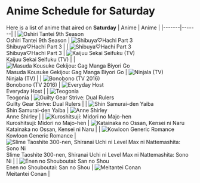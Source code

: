 # Anime Schedule for Saturday
Here is a list of anime that aired on **Saturday** 
| Anime | Anime |
|-------|-------|
| ![Oshiri Tantei 9th Season](https://cdn.myanimelist.net/images/anime/1934/142516.webp)<br>Oshiri Tantei 9th Season | ![Shibuya♡Hachi Part 3](https://cdn.myanimelist.net/images/anime/1804/148377.webp)<br>Shibuya♡Hachi Part 3 |
| ![Shibuya♡Hachi Part 3](https://cdn.myanimelist.net/images/anime/1804/148377.webp)<br>Shibuya♡Hachi Part 3 | ![Kaijuu Sekai Seifuku (TV)](https://cdn.myanimelist.net/images/anime/1699/148350.webp)<br>Kaijuu Sekai Seifuku (TV) |
| ![Masuda Kousuke Gekijou: Gag Manga Biyori Go](https://cdn.myanimelist.net/images/anime/1957/146803.webp)<br>Masuda Kousuke Gekijou: Gag Manga Biyori Go | ![Ninjala (TV)](https://cdn.myanimelist.net/images/anime/1552/119871.webp)<br>Ninjala (TV) |
| ![Bonobono (TV 2016)](https://cdn.myanimelist.net/images/anime/13/77617.webp)<br>Bonobono (TV 2016) | ![Everyday Host](https://cdn.myanimelist.net/images/anime/1634/146982.webp)<br>Everyday Host |
| ![Teogonia](https://cdn.myanimelist.net/images/anime/1066/148358.webp)<br>Teogonia | ![Guilty Gear Strive: Dual Rulers](https://cdn.myanimelist.net/images/anime/1199/147623.webp)<br>Guilty Gear Strive: Dual Rulers |
| ![Shin Samurai-den Yaiba](https://cdn.myanimelist.net/images/anime/1073/149267.webp)<br>Shin Samurai-den Yaiba | ![Anne Shirley](https://cdn.myanimelist.net/images/anime/1674/147871.webp)<br>Anne Shirley |
| ![Kuroshitsuji: Midori no Majo-hen](https://cdn.myanimelist.net/images/anime/1517/148292.webp)<br>Kuroshitsuji: Midori no Majo-hen | ![Katainaka no Ossan, Kensei ni Naru](https://cdn.myanimelist.net/images/anime/1069/148148.webp)<br>Katainaka no Ossan, Kensei ni Naru |
| ![Kowloon Generic Romance](https://cdn.myanimelist.net/images/anime/1097/148302.webp)<br>Kowloon Generic Romance | ![Slime Taoshite 300-nen, Shiranai Uchi ni Level Max ni Nattemashita: Sono Ni](https://cdn.myanimelist.net/images/anime/1074/147339.webp)<br>Slime Taoshite 300-nen, Shiranai Uchi ni Level Max ni Nattemashita: Sono Ni |
| ![Enen no Shouboutai: San no Shou](https://cdn.myanimelist.net/images/anime/1527/146836.webp)<br>Enen no Shouboutai: San no Shou | ![Meitantei Conan](https://cdn.myanimelist.net/images/anime/7/75199.webp)<br>Meitantei Conan |
